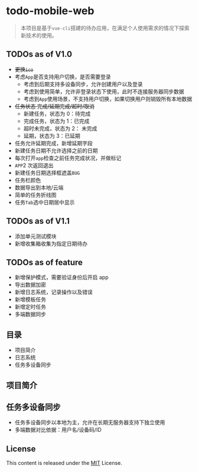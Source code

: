 # todo-mobile-web

> 本项目是基于`vue-cli`搭建的待办应用，在满足个人使用需求的情况下探索新技术的使用。

## TODOs as of V1.0

- ~~更换`ico`~~
- 考虑`App`是否支持用户切换，是否需要登录
  - 考虑到后期支持多设备同步，允许创建用户以及登录
  - 考虑到使用简单，允许非登录状态下使用，此时不连接服务器同步数据
  - 考虑到`App`使用场景，不支持用户切换，如果切换用户则销毁所有本地数据
- ~~任务状态 完成/延期完成/超时/取消~~
  - 新建任务，状态为 0：待完成
  - 完成任务，状态为 1：已完成
  - 超时未完成，状态为 2： 未完成
  - 延期，状态为 3：已延期
- 任务允许延期完成，新增延期字段
- 新建任务日期不允许选择之前的日期
- 每次打开`app`检查之前任务完成状况，并做标记
- `APP`2 次返回退出
- 新建任务日期选择框遮盖`BUG`
- 任务栏颜色
- 数据导出到本地/云端
- 简单的任务折线图
- 任务`Tab`选中日期居中显示

## TODOs as of V1.1

- 添加单元测试模块
- 新增收集箱收集为指定日期待办

## TODOs as of feature

- 新增保护模式，需要验证身份后开启 app
- 导出数据加密
- 新增日志系统，记录操作以及错误
- 新增模板任务
- 新增定时任务
- 多端数据同步

## 目录

- 项目简介
- 日志系统
- 任务多设备同步

## 项目简介

## 任务多设备同步

- 任务多设备同步以本地为主，允许在长期无服务器支持下独立使用
- 多端数据对比依据：用户名/设备码/ID

## License

This content is released under the [MIT](./LICENSE) License.
